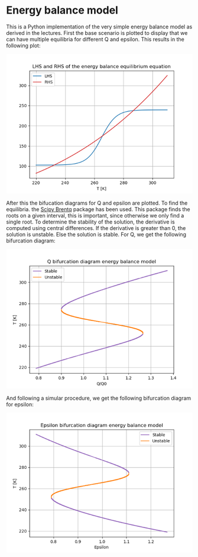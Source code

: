 # Energy balance model
This is a Python implementation of the very simple energy balance model as derived in the lectures. First the base scenario is plotted to display that we can have multiple equilibria for different Q and epsilon. This results in the following plot:

![alt text](BaseScenario.png)

After this the bifucation diagrams for Q and epsilon are plotted. To find the equilibria. the [Scipy Brentq](https://docs.scipy.org/doc/scipy/reference/generated/scipy.optimize.brentq.html) package has been used. This package finds the roots on a given interval, this is important, since otherwise we only find a single root. To determine the stability of the solution, the derivative is computed using central differences. If the derivative is greater than 0, the solution is unstable. Else the solution is stable. For Q, we get the following bifurcation diagram:

![alt text](Q_Bifurcation.png)

And following a simular procedure, we get the following bifurcation diagram for epsilon:

![alt text](eps_Bifurcation.png)
